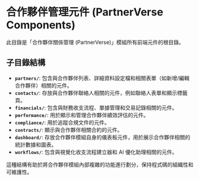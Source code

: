 # 合作夥伴管理元件 (PartnerVerse Components)

此目錄是「合作夥伴關係管理 (PartnerVerse)」模組所有前端元件的根目錄。

## 子目錄結構

- **`partners/`**: 包含與合作夥伴列表、詳細資料設定檔和相關表單（如新增/編輯合作夥伴）相關的元件。
- **`contacts/`**: 存放與合作夥伴聯絡人相關的元件，例如聯絡人表單和顯示標籤頁。
- **`financials/`**: 包含與財務收支流程、單據管理和交易記錄相關的元件。
- **`performance/`**: 用於顯示和管理合作夥伴績效評估的元件。
- **`compliance/`**: 用於追蹤合規文件的元件。
- **`contracts/`**: 顯示與合作夥伴相關合約的元件。
- **`dashboard/`**: 存放合作夥伴模組自身的儀表板元件，用於展示合作夥伴相關的統計數據和圖表。
- **`workflows/`**: 包含與視覺化收支流程建立器和 AI 優化助理相關的元件。

這種結構有助於將合作夥伴模組內部複雜的功能進行劃分，保持程式碼的組織性和可維護性。
